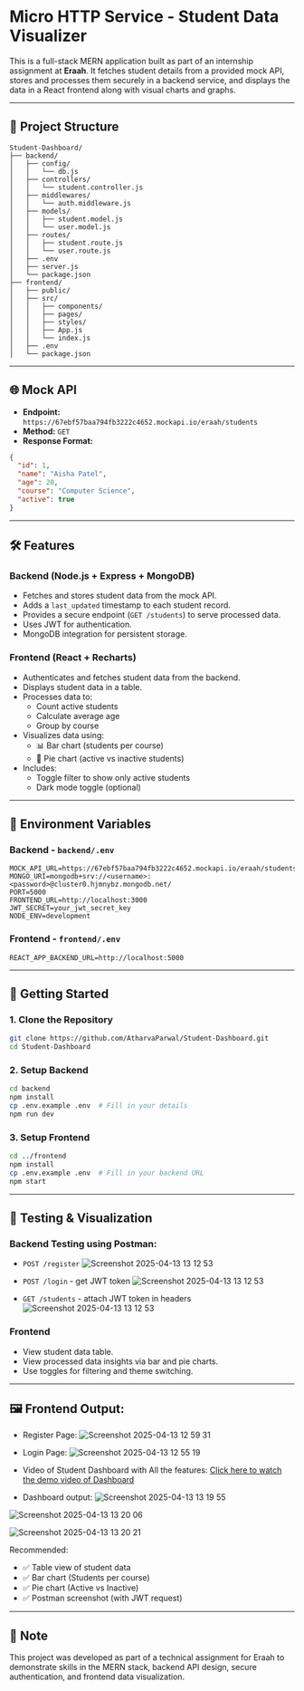 # Micro HTTP Service - Student Data Visualizer

This is a full-stack MERN application built as part of an internship assignment at **Eraah**. It fetches student details from a provided mock API, stores and processes them securely in a backend service, and displays the data in a React frontend along with visual charts and graphs.

---

## 📁 Project Structure

```
Student-Dashboard/
├── backend/
│   ├── config/
│   │   └── db.js
│   ├── controllers/
│   │   └── student.controller.js
│   ├── middlewares/
│   │   └── auth.middleware.js
│   ├── models/
│   │   ├── student.model.js
│   │   └── user.model.js
│   ├── routes/
│   │   ├── student.route.js
│   │   └── user.route.js
│   ├── .env
│   ├── server.js
│   └── package.json
├── frontend/
│   ├── public/
│   ├── src/
│   │   ├── components/
│   │   ├── pages/
│   │   ├── styles/
│   │   ├── App.js
│   │   └── index.js
│   ├── .env
│   └── package.json
```

---

## 🌐 Mock API

- **Endpoint:** `https://67ebf57baa794fb3222c4652.mockapi.io/eraah/students`
- **Method:** `GET`
- **Response Format:**

```json
{
  "id": 1,
  "name": "Aisha Patel",
  "age": 20,
  "course": "Computer Science",
  "active": true
}
```

---

## 🛠️ Features

### Backend (Node.js + Express + MongoDB)

- Fetches and stores student data from the mock API.
- Adds a `last_updated` timestamp to each student record.
- Provides a secure endpoint (`GET /students`) to serve processed data.
- Uses JWT for authentication.
- MongoDB integration for persistent storage.

### Frontend (React + Recharts)

- Authenticates and fetches student data from the backend.
- Displays student data in a table.
- Processes data to:
  - Count active students
  - Calculate average age
  - Group by course
- Visualizes data using:
  - 📊 Bar chart (students per course)
  - 🥧 Pie chart (active vs inactive students)
- Includes:
  - Toggle filter to show only active students
  - Dark mode toggle (optional)

---

## 🔐 Environment Variables

### Backend - `backend/.env`

```env
MOCK_API_URL=https://67ebf57baa794fb3222c4652.mockapi.io/eraah/students
MONGO_URI=mongodb+srv://<username>:<password>@cluster0.hjmnybz.mongodb.net/
PORT=5000
FRONTEND_URL=http://localhost:3000
JWT_SECRET=your_jwt_secret_key
NODE_ENV=development
```

### Frontend - `frontend/.env`

```env
REACT_APP_BACKEND_URL=http://localhost:5000
```

---

## 🚀 Getting Started

### 1. Clone the Repository

```bash
git clone https://github.com/AtharvaParwal/Student-Dashboard.git
cd Student-Dashboard
```


### 2. Setup Backend

```bash
cd backend
npm install
cp .env.example .env  # Fill in your details
npm run dev
```

### 3. Setup Frontend

```bash
cd ../frontend
npm install
cp .env.example .env  # Fill in your backend URL
npm start
```

---

## 🧪 Testing & Visualization

### Backend Testing using Postman:
  
- `POST /register`
![Screenshot 2025-04-13 13 12 53](https://github.com/user-attachments/assets/acd876de-c460-4857-8a15-98c847525596)

- `POST /login` - get JWT token
![Screenshot 2025-04-13 13 12 53](https://github.com/user-attachments/assets/5c347a4a-280a-48d2-8d6e-1235982d4b94)

- `GET /students` - attach JWT token in headers
![Screenshot 2025-04-13 13 12 53](https://github.com/user-attachments/assets/a1bc3227-65b7-4cc1-bc42-2060cd14b248)
    
 


### Frontend

- View student data table.
- View processed data insights via bar and pie charts.
- Use toggles for filtering and theme switching.

---

## 🖼️ Frontend Output: 
- Register Page:
![Screenshot 2025-04-13 12 59 31](https://github.com/user-attachments/assets/b9a0cced-edaf-4bf8-86a9-6f9fbe32b68f)

- Login Page:
![Screenshot 2025-04-13 12 55 19](https://github.com/user-attachments/assets/5d32534a-a9a5-443e-b127-0cfd3cb7f5fb)

- Video of Student Dashboard with All the features:
[Click here to watch the demo video of Dashboard](https://drive.google.com/file/d/1sqa8HDM_9t5z1s7lhqQ_8mkazCblb9h8/view?usp=drive_link)

- Dashboard output: 
![Screenshot 2025-04-13 13 19 55](https://github.com/user-attachments/assets/abe325fc-d8ee-4d66-8d96-248588d6fd5f)

![Screenshot 2025-04-13 13 20 06](https://github.com/user-attachments/assets/84f5cf1c-6006-44e3-9f55-2b7b40126e1f)

![Screenshot 2025-04-13 13 20 21](https://github.com/user-attachments/assets/ed29eb50-7a01-4b89-8170-369c5972f9ec)



Recommended:
- ✅ Table view of student data
- ✅ Bar chart (Students per course)
- ✅ Pie chart (Active vs Inactive)
- ✅ Postman screenshot (with JWT request)

---

## 📌 Note

This project was developed as part of a technical assignment for Eraah to demonstrate skills in the MERN stack, backend API design, secure authentication, and frontend data visualization.

